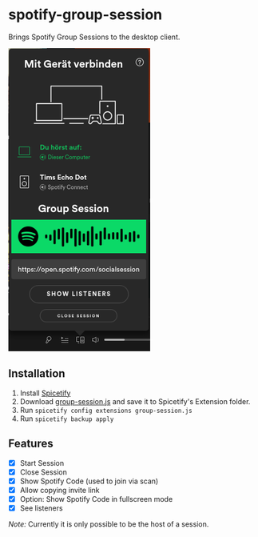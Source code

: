 # spotify-group-session
Brings Spotify Group Sessions to the desktop client.

![Preview](preview.png)

## Installation
1. Install [Spicetify](https://github.com/khanhas/spicetify-cli)
2. Download [group-session.js](https://github.com/timll/spotify-group-session/blob/main/src/group-session.js) and save it to Spicetify's Extension folder.
3. Run `spicetify config extensions group-session.js`
4. Run `spicetify backup apply`

## Features

- [x] Start Session
- [x] Close Session
- [x] Show Spotify Code (used to join via scan)
- [x] Allow copying invite link
- [x] Option: Show Spotify Code in fullscreen mode
- [x] See listeners

*Note:* Currently it is only possible to be the host of a session.
